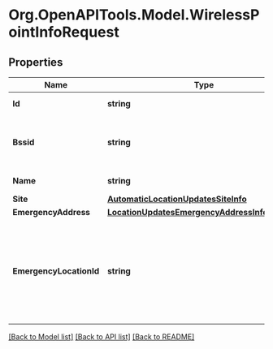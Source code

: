
# Org.OpenAPITools.Model.WirelessPointInfoRequest

## Properties

Name | Type | Description | Notes
------------ | ------------- | ------------- | -------------
**Id** | **string** | Internal identifier of a wireless point | [optional] 
**Bssid** | **string** | Unique 48-bit identifier of the wireless access point complying with MAC address conventions | [optional] 
**Name** | **string** | Wireless access point name | [optional] 
**Site** | [**AutomaticLocationUpdatesSiteInfo**](AutomaticLocationUpdatesSiteInfo.md) |  | [optional] 
**EmergencyAddress** | [**LocationUpdatesEmergencyAddressInfoRequest**](LocationUpdatesEmergencyAddressInfoRequest.md) |  | [optional] 
**EmergencyLocationId** | **string** | Emergency response location (address) internal identifier. Only one of a pair &#x60;emergencyAddress&#x60; or &#x60;emergencyLocationId&#x60; should be specified, otherwise the error is returned | [optional] 

[[Back to Model list]](../README.md#documentation-for-models)
[[Back to API list]](../README.md#documentation-for-api-endpoints)
[[Back to README]](../README.md)

